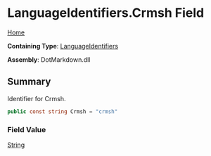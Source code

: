# LanguageIdentifiers\.Crmsh Field

[Home](../../../README.md)

**Containing Type**: [LanguageIdentifiers](../README.md)

**Assembly**: DotMarkdown\.dll

## Summary

Identifier for Crmsh\.

```csharp
public const string Crmsh = "crmsh"
```

### Field Value

[String](https://docs.microsoft.com/en-us/dotnet/api/system.string)

